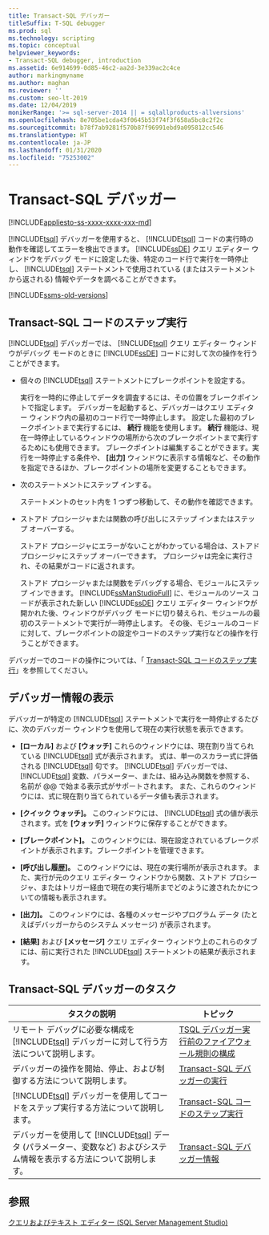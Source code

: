 ```yaml
---
title: Transact-SQL デバッガー
titleSuffix: T-SQL debugger
ms.prod: sql
ms.technology: scripting
ms.topic: conceptual
helpviewer_keywords:
- Transact-SQL debugger, introduction
ms.assetid: 6e914699-0d85-46c2-aa2d-3e339ac2c4ce
author: markingmyname
ms.author: maghan
ms.reviewer: ''
ms.custom: seo-lt-2019
ms.date: 12/04/2019
monikerRange: '>= sql-server-2014 || = sqlallproducts-allversions'
ms.openlocfilehash: 8e705be1cda43f0645b53f74f3f658a5bc8c2f2c
ms.sourcegitcommit: b78f7ab9281f570b87f96991ebd9a095812cc546
ms.translationtype: HT
ms.contentlocale: ja-JP
ms.lasthandoff: 01/31/2020
ms.locfileid: "75253002"
---
```

# <a name="transact-sql-debugger"></a>Transact-SQL デバッガー

[!INCLUDE[appliesto-ss-xxxx-xxxx-xxx-md](../../includes/appliesto-ss-xxxx-xxxx-xxx-md.md)]

[!INCLUDE[tsql](../../includes/tsql-md.md)] デバッガーを使用すると、 [!INCLUDE[tsql](../../includes/tsql-md.md)] コードの実行時の動作を確認してエラーを検出できます。 [!INCLUDE[ssDE](../../includes/ssde-md.md)] クエリ エディター ウィンドウをデバッグ モードに設定した後、特定のコード行で実行を一時停止し、 [!INCLUDE[tsql](../../includes/tsql-md.md)] ステートメントで使用されている (またはステートメントから返される) 情報やデータを調べることができます。

[!INCLUDE[ssms-old-versions](../../includes/ssms-old-versions.md)]

## <a name="stepping-through-transact-sql-code"></a>Transact-SQL コードのステップ実行

[!INCLUDE[tsql](../../includes/tsql-md.md)] デバッガーでは、 [!INCLUDE[tsql](../../includes/tsql-md.md)] クエリ エディター ウィンドウがデバッグ モードのときに [!INCLUDE[ssDE](../../includes/ssde-md.md)] コードに対して次の操作を行うことができます。

- 個々の [!INCLUDE[tsql](../../includes/tsql-md.md)] ステートメントにブレークポイントを設定する。

    実行を一時的に停止してデータを調査するには、その位置をブレークポイントで指定します。 デバッガーを起動すると、デバッガーはクエリ エディター ウィンドウ内の最初のコード行で一時停止します。 設定した最初のブレークポイントまで実行するには、 **続行** 機能を使用します。 **続行** 機能は、現在一時停止しているウィンドウの場所から次のブレークポイントまで実行するためにも使用できます。 ブレークポイントは編集することができます。実行を一時停止する条件や、 **[出力]** ウィンドウに表示する情報など、その動作を指定できるほか、ブレークポイントの場所を変更することもできます。  

- 次のステートメントにステップ インする。  

    ステートメントのセット内を 1 つずつ移動して、その動作を確認できます。  

- ストアド プロシージャまたは関数の呼び出しにステップ インまたはステップ オーバーする。  

    ストアド プロシージャにエラーがないことがわかっている場合は、ストアド プロシージャにステップ オーバーできます。 プロシージャは完全に実行され、その結果がコードに返されます。  

    ストアド プロシージャまたは関数をデバッグする場合、モジュールにステップ インできます。 [!INCLUDE[ssManStudioFull](../../includes/ssmanstudiofull-md.md)] に、モジュールのソース コードが表示された新しい [!INCLUDE[ssDE](../../includes/ssde-md.md)] クエリ エディター ウィンドウが開かれた後、ウィンドウがデバッグ モードに切り替えられ、モジュールの最初のステートメントで実行が一時停止します。 その後、モジュールのコードに対して、ブレークポイントの設定やコードのステップ実行などの操作を行うことができます。  

デバッガーでのコードの操作については、「 [Transact-SQL コードのステップ実行](../../relational-databases/scripting/step-through-transact-sql-code.md)」を参照してください。  

## <a name="viewing-debugger-information"></a>デバッガー情報の表示

デバッガーが特定の [!INCLUDE[tsql](../../includes/tsql-md.md)] ステートメントで実行を一時停止するたびに、次のデバッガー ウィンドウを使用して現在の実行状態を表示できます。  

- **[ローカル]** および **[ウォッチ]** これらのウィンドウには、現在割り当てられている [!INCLUDE[tsql](../../includes/tsql-md.md)] 式が表示されます。 式は、単一のスカラー式に評価される [!INCLUDE[tsql](../../includes/tsql-md.md)] 句です。 [!INCLUDE[tsql](../../includes/tsql-md.md)] デバッガーでは、[!INCLUDE[tsql](../../includes/tsql-md.md)] 変数、パラメーター、または、組み込み関数を参照する、名前が @@ で始まる表示式がサポートされます。 また、これらのウィンドウには、式に現在割り当てられているデータ値も表示されます。  

- **[クイック ウォッチ]。** このウィンドウには、 [!INCLUDE[tsql](../../includes/tsql-md.md)] 式の値が表示されます。式を **[ウォッチ]** ウィンドウに保存することができます。  

- **[ブレークポイント]。** このウィンドウには、現在設定されているブレークポイントが表示されます。ブレークポイントを管理できます。  

- **[呼び出し履歴]。** このウィンドウには、現在の実行場所が表示されます。 また、実行が元のクエリ エディター ウィンドウから関数、ストアド プロシージャ、またはトリガー経由で現在の実行場所までどのように渡されたかについての情報も表示されます。  

- **[出力]。** このウィンドウには、各種のメッセージやプログラム データ (たとえばデバッガーからのシステム メッセージ) が表示されます。  

- **[結果]** および **[メッセージ]** クエリ エディター ウィンドウ上のこれらのタブには、前に実行された [!INCLUDE[tsql](../../includes/tsql-md.md)] ステートメントの結果が表示されます。  

## <a name="transact-sql-debugger-tasks"></a>Transact-SQL デバッガーのタスク  

|タスクの説明|トピック|  
|----------------------|-----------|  
|リモート デバッグに必要な構成を [!INCLUDE[tsql](../../includes/tsql-md.md)] デバッガーに対して行う方法について説明します。|[TSQL デバッガー実行前のファイアウォール規則の構成](../../relational-databases/scripting/configure-firewall-rules-before-running-the-tsql-debugger.md)|  
|デバッガーの操作を開始、停止、および制御する方法について説明します。|[Transact-SQL デバッガーの実行](../../relational-databases/scripting/run-the-transact-sql-debugger.md)|  
|[!INCLUDE[tsql](../../includes/tsql-md.md)] デバッガーを使用してコードをステップ実行する方法について説明します。|[Transact-SQL コードのステップ実行](../../relational-databases/scripting/step-through-transact-sql-code.md)|  
|デバッガーを使用して [!INCLUDE[tsql](../../includes/tsql-md.md)] データ (パラメーター、変数など) およびシステム情報を表示する方法について説明します。|[Transact-SQL デバッガー情報](../../relational-databases/scripting/transact-sql-debugger-information.md)|  

## <a name="see-also"></a>参照

[クエリおよびテキスト エディター &#40;SQL Server Management Studio&#41;](../../relational-databases/scripting/query-and-text-editors-sql-server-management-studio.md)
